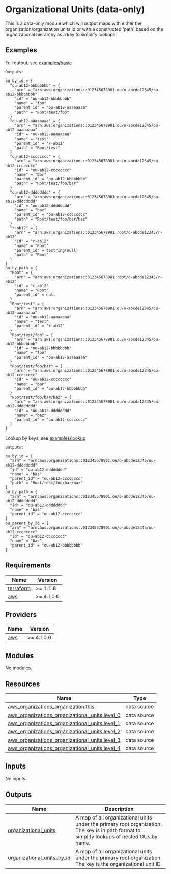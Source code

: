 # Organizational Units (data-only)
This is a data-only module which will output maps with either the organization/organization units id or with a constructed 'path' based on the organizational hierarchy as a key to simplify lookups.

## Examples
Full output, see [examples/basic](examples/basic/)

```
Outputs:

ou_by_id = {
  "ou-ab12-bbbbbbbb" = {
    "arn" = "arn:aws:organizations::012345678901:ou/o-abcde12345/ou-ab12-bbbbbbbb"
    "id" = "ou-ab12-bbbbbbbb"
    "name" = "foo"
    "parent_id" = "ou-ab12-aaaaaaaa"
    "path" = "Root/test/foo"
  }
  "ou-ab12-aaaaaaaa" = {
    "arn" = "arn:aws:organizations::012345678901:ou/o-abcde12345/ou-ab12-aaaaaaaa"
    "id" = "ou-ab12-aaaaaaaa"
    "name" = "test"
    "parent_id" = "r-ab12"
    "path" = "Root/test"
  }
  "ou-ab12-cccccccc" = {
    "arn" = "arn:aws:organizations::012345678901:ou/o-abcde12345/ou-ab12-cccccccc"
    "id" = "ou-ab12-cccccccc"
    "name" = "bar"
    "parent_id" = "ou-ab12-bbbbbbbb"
    "path" = "Root/test/foo/bar"
  }
  "ou-ab12-dddddddd" = {
    "arn" = "arn:aws:organizations::012345678901:ou/o-abcde12345/ou-ab12-dddddddd"
    "id" = "ou-ab12-dddddddd"
    "name" = "baz"
    "parent_id" = "ou-ab12-cccccccc"
    "path" = "Root/test/foo/bar/baz"
  }
  "r-ab12" = {
    "arn" = "arn:aws:organizations::012345678901:root/o-abcde12345/r-ab12"
    "id" = "r-ab12"
    "name" = "Root"
    "parent_id" = tostring(null)
    "path" = "Root"
  }
}
ou_by_path = {
  "Root" = {
    "arn" = "arn:aws:organizations::012345678901:root/o-abcde12345/r-ab12"
    "id" = "r-ab12"
    "name" = "Root"
    "parent_id" = null
  }
  "Root/test" = {
    "arn" = "arn:aws:organizations::012345678901:ou/o-abcde12345/ou-ab12-aaaaaaaa"
    "id" = "ou-ab12-aaaaaaaa"
    "name" = "test"
    "parent_id" = "r-ab12"
  }
  "Root/test/foo" = {
    "arn" = "arn:aws:organizations::012345678901:ou/o-abcde12345/ou-ab12-bbbbbbbb"
    "id" = "ou-ab12-bbbbbbbb"
    "name" = "foo"
    "parent_id" = "ou-ab12-aaaaaaaa"
  }
  "Root/test/foo/bar" = {
    "arn" = "arn:aws:organizations::012345678901:ou/o-abcde12345/ou-ab12-cccccccc"
    "id" = "ou-ab12-cccccccc"
    "name" = "bar"
    "parent_id" = "ou-ab12-bbbbbbbb"
  }
  "Root/test/foo/bar/baz" = {
    "arn" = "arn:aws:organizations::012345678901:ou/o-abcde12345/ou-ab12-dddddddd"
    "id" = "ou-ab12-dddddddd"
    "name" = "baz"
    "parent_id" = "ou-ab12-cccccccc"
  }
}
```

Lookup by keys, see [examples/lookup](examples/lookup/)

```
Outputs:

ou_by_id = {
  "arn" = "arn:aws:organizations::012345678901:ou/o-abcde12345/ou-ab12-dddddddd"
  "id" = "ou-ab12-dddddddd"
  "name" = "baz"
  "parent_id" = "ou-ab12-cccccccc"
  "path" = "Root/test/foo/bar/baz"
}
ou_by_path = {
  "arn" = "arn:aws:organizations::012345678901:ou/o-abcde12345/ou-ab12-dddddddd"
  "id" = "ou-ab12-dddddddd"
  "name" = "baz"
  "parent_id" = "ou-ab12-cccccccc"
} 
ou_parent_by_id = {
  "arn" = "arn:aws:organizations::012345678901:ou/o-abcde12345/ou-ab12-cccccccc"
  "id" = "ou-ab12-cccccccc"
  "name" = "bar"
  "parent_id" = "ou-ab12-bbbbbbbb"
}
```

<!-- BEGINNING OF PRE-COMMIT-TERRAFORM DOCS HOOK -->
## Requirements

| Name | Version |
|------|---------|
| <a name="requirement_terraform"></a> [terraform](#requirement\_terraform) | >= 1.1.8 |
| <a name="requirement_aws"></a> [aws](#requirement\_aws) | >= 4.10.0 |

## Providers

| Name | Version |
|------|---------|
| <a name="provider_aws"></a> [aws](#provider\_aws) | >= 4.10.0 |

## Modules

No modules.

## Resources

| Name | Type |
|------|------|
| [aws_organizations_organization.this](https://registry.terraform.io/providers/hashicorp/aws/latest/docs/data-sources/organizations_organization) | data source |
| [aws_organizations_organizational_units.level_0](https://registry.terraform.io/providers/hashicorp/aws/latest/docs/data-sources/organizations_organizational_units) | data source |
| [aws_organizations_organizational_units.level_1](https://registry.terraform.io/providers/hashicorp/aws/latest/docs/data-sources/organizations_organizational_units) | data source |
| [aws_organizations_organizational_units.level_2](https://registry.terraform.io/providers/hashicorp/aws/latest/docs/data-sources/organizations_organizational_units) | data source |
| [aws_organizations_organizational_units.level_3](https://registry.terraform.io/providers/hashicorp/aws/latest/docs/data-sources/organizations_organizational_units) | data source |
| [aws_organizations_organizational_units.level_4](https://registry.terraform.io/providers/hashicorp/aws/latest/docs/data-sources/organizations_organizational_units) | data source |

## Inputs

No inputs.

## Outputs

| Name | Description |
|------|-------------|
| <a name="output_organizational_units"></a> [organizational\_units](#output\_organizational\_units) | A map of all organizational units under the primary root organization. The key is in path format to<br>simplify lookups of nested OUs by name. |
| <a name="output_organizational_units_by_id"></a> [organizational\_units\_by\_id](#output\_organizational\_units\_by\_id) | A map of all organizational units under the primary root organization. The key is the organizational unit ID |
<!-- END OF PRE-COMMIT-TERRAFORM DOCS HOOK -->
